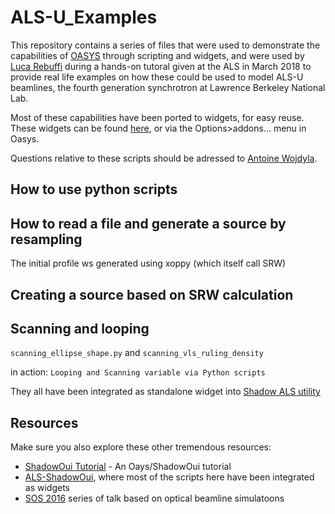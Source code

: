 # ALS-U_Examples

This repository contains a series of files that were used to demonstrate the capabilities of [OASYS](https://www.elettra.trieste.it/oasys.html) through scripting and widgets, and were used by [Luca Rebuffi](https://github.com/lucarebuffi) during a hands-on tutoral given at the ALS in March 2018 to provide real life examples on how these could be used to model ALS-U beamlines, the fourth generation synchrotron at Lawrence Berkeley National Lab. 

Most of these capabilities have been ported to widgets, for easy reuse. These widgets can be found [here](https://github.com/lucarebuffi/OASYS1-ALS-ShadowOui), or via the Options>addons... menu in Oasys.

Questions relative to these scripts should be adressed to [Antoine Wojdyla](https://github.com/awojdyla/).

## How to use python scripts


## How to read a file and generate a source by resampling

The initial profile ws generated using xoppy (which itself call SRW)

## Creating a source based on SRW calculation

## Scanning and looping

`scanning_ellipse_shape.py` and 
`scanning_vls_ruling_density`

in action: 
`Looping and Scanning variable via Python scripts`

They all have been integrated as standalone widget into [Shadow ALS utility](https://github.com/lucarebuffi/OASYS1-ALS-ShadowOui)

## Resources
Make sure you also explore these other tremendous resources:

+ [ShadowOui Tutorial](https://github.com/srio/ShadowOui-Tutorial) - An Oays/ShadowOui tutorial
+ [ALS-ShadowOui](https://github.com/lucarebuffi/OASYS1-ALS-ShadowOui), where most of the scripts here have been integrated as widgets
+ [SOS 2016](https://www.elettra.eu/Conferences/2016/SOS/Main/Program) series of talk based on optical beamline simulatoons


